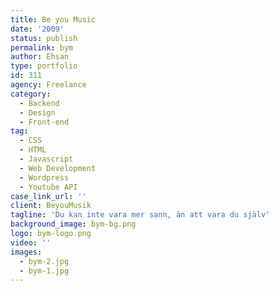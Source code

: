 ```yaml
---
title: Be you Music
date: '2009'
status: publish
permalink: bym
author: Ehsan
type: portfolio
id: 311
agency: Freelance
category:
  - Backend
  - Design
  - Front-end
tag:
  - CSS
  - HTML
  - Javascript
  - Web Development
  - Wordpress
  - Youtube API
case_link_url: ''
client: BeyouMusik
tagline: 'Du kan inte vara mer sann, än att vara du själv'
background_image: bym-bg.png
logo: bym-logo.png
video: ''
images:
  - bym-2.jpg
  - bym-1.jpg
---
```


